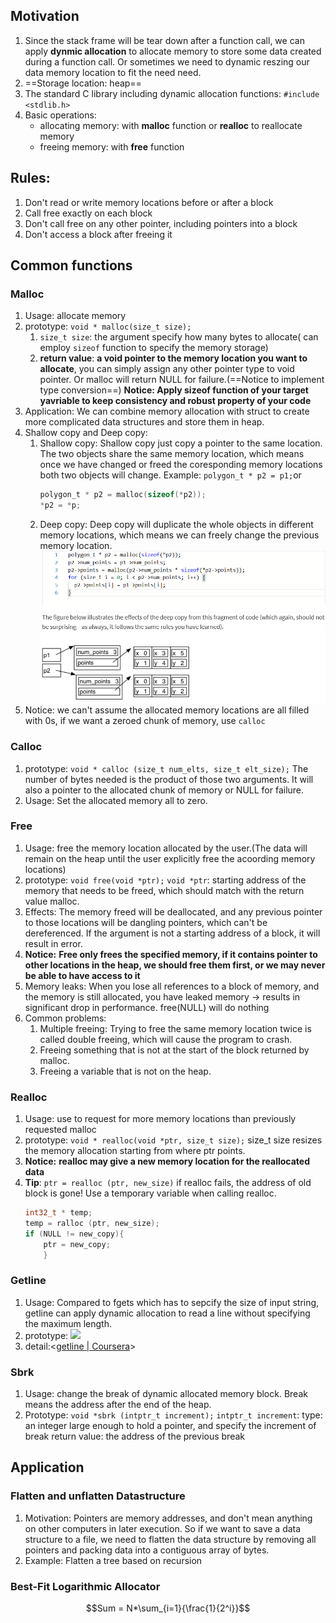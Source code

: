 ---
---

## Motivation

1. Since the stack frame will be tear down after a function call, we can apply **dynmic allocation** to allocate memory to store some data created during a function call. Or sometimes we need to dynamic reszing our data memory location to fit the need need.
2. ==Storage location: heap==
3. The standard C library including dynamic allocation functions:
   `#include <stdlib.h>`
4. Basic operations:
   - allocating memory: with **malloc** function or **realloc** to reallocate memory
   - freeing memory: with **free** function
## Rules:
1. Don't read or write memory locations before or after a block
2. Call free exactly on each block
3. Don't call free on any other pointer, including pointers into a block
4. Don't access a block after freeing it
## Common functions
### Malloc
1. Usage: allocate memory
2. prototype:
   `void * malloc(size_t size);`
   1. `size_t size`: the argument specify how many bytes to allocate( can employ `sizeof` function to specify the memory storage)
   2. **return value**: **a void pointer to the memory location you want to allocate**, you can simply assign any other pointer type to void pointer. Or malloc will return NULL for failure.(==Notice to implement type conversion==)
      **Notice: Apply sizeof function of your target yavriable to keep consistency and robust property of your code**
3. Application:
   We can combine memory allocation with struct to create more complicated data structures and store them in heap.
4. Shallow copy and Deep copy:
   1. Shallow copy:
      Shallow copy just copy a pointer to the same location. The two objects share the same memory location, which means once we have changed or freed the coresponding memory locations both two objects will change.
      Example:
      `polygon_t * p2 = p1;`or
      ```c
      polygon_t * p2 = malloc(sizeof(*p2));
      *p2 = *p;
        ```
   2. Deep copy:
      Deep copy will duplicate the whole objects in different memory locations, which means we can freely change the previous memory location.
      ![](Attachment/1c469baaf2ed8b207ba5dd0ce98aa4b.png)
  5. Notice: we can't assume the allocated memory locations are all filled with 0s, if we want a zeroed chunk of memory, use `calloc`
### Calloc
1. prototype:
   `void * calloc (size_t num_elts, size_t elt_size);`
   The number of bytes needed is the product of those two arguments.
   It will also a pointer to the allocated chunk of memory or NULL for failure.
2. Usage:
   Set the allocated memory all to zero.
### Free
1. Usage: free the memory location allocated by the user.(The data will remain on the heap until the user explicitly free the acoording memory locations)
2. prototype:
   `void free(void *ptr);`
   `void *ptr`: starting address of the memory that needs to be freed, which should match with the return value malloc.
3. Effects:
   The memory freed will be deallocated, and any previous pointer to those locations will be dangling pointers, which can't be dereferenced. If the argument is not a starting address of a block, it will result in error.
4. **Notice:**
   **Free only frees the specified memory, if it contains pointer to other locations in the heap, we should free them first, or we may never be able to have access to it**
5. Memory leaks:
   When you lose all references to a block of memory, and the memory is still allocated, you have leaked memory -> results in significant drop in performance.
   free(NULL) will do nothing
6. Common problems:
   1. Multiple freeing:
      Trying to free the same memory location twice is called double freeing, which will cause the program to crash.
   2. Freeing something that is not at the start of the block returned by malloc.
   3. Freeing a variable that is not on the heap.
### Realloc
1. Usage: use to request for more memory locations than previously requested malloc
2. prototype:
   `void * realloc(void *ptr, size_t size);`
   size_t size resizes the memory allocation starting from where ptr points.
3. **Notice:**
   **realloc may give a new memory location for the reallocated data**
4. **Tip**:
   `ptr = realloc (ptr, new_size)` if realloc fails, the address of old block is gone!
   Use a temporary variable when calling realloc.
   ```c
   int32_t * temp;
   temp = ralloc (ptr, new_size);
   if (NULL != new_copy){
	   ptr = new_copy;
	   }
     ```
   
   
### Getline
1. Usage:
   Compared to fgets which has to sepcify the size of input string, getline can apply dynamic allocation to read a line without specifying the maximum length.
2. prototype:
   ![](Attachment/fee1880d08bb590bb031538515bc882.png)
3. detail:<[getline | Coursera](https://www.coursera.org/learn/interacting-system-managing-memory/supplement/4Fwiv/getline)>

### Sbrk
1. Usage:
   change the break of dynamic allocated memory block. Break means the address after the end of the heap.
2. Prototype:
   `void *sbrk (intptr_t increment);`
   `intptr_t increment`: type: an integer large enough to hold a pointer, and specify the increment of break
   return value: the address of the previous break 
## Application
### Flatten and unflatten Datastructure
1. Motivation:
   Pointers are memory addresses, and don't mean anything on other computers in later execution. So if we want to save a data structure to a file, we need to flatten the data structure by removing all pointers and packing data into a contiguous array of bytes.
2. Example: Flatten a tree based on recursion

### Best-Fit Logarithmic Allocator


$$Sum = N*\sum_{i=1}{\frac{1}{2^i}}$$